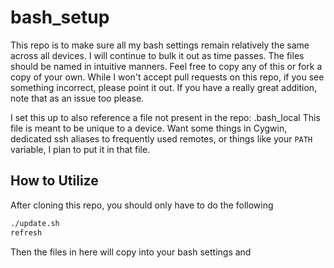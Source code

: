 # bash_setup

This repo is to make sure all my bash settings remain relatively the same across all devices.  I will continue to bulk it out as time passes.  The files should be named in intuitive manners.  Feel free to copy any of this or fork a copy of your own.  While I won't accept pull requests on this repo, if you see something incorrect, please point it out.  If you have a really great addition, note that as an issue too please.

I set this up to also reference a file not present in the repo: .bash_local
This file is meant to be unique to a device.  Want some things in Cygwin, dedicated ssh aliases to frequently used remotes, or things like your `PATH` variable, I plan to put it in that file.

## How to Utilize

After cloning this repo, you should only have to do the following

```bash
./update.sh
refresh
```

Then the files in here will copy into your bash settings and
